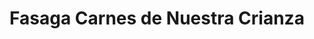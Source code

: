 ---
title: "Fasaga Carnes de Nuestra Crianza"
url: /bogota/fasaga-carnes-de-nuestra-crianza/
shop: Metzgerei
---